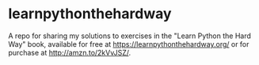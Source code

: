 # learnpythonthehardway
A repo for sharing my solutions to exercises in the "Learn Python the Hard Way" book, available for free at https://learnpythonthehardway.org/ or for purchase at http://amzn.to/2kVvJSZ/. 
